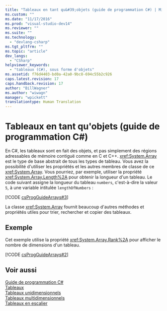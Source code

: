 ```yaml
---
title: "Tableaux en tant qu&#39;objets (guide de programmation C#) | Microsoft Docs"
ms.custom: ""
ms.date: "11/17/2016"
ms.prod: "visual-studio-dev14"
ms.reviewer: ""
ms.suite: ""
ms.technology: 
  - "devlang-csharp"
ms.tgt_pltfrm: ""
ms.topic: "article"
dev_langs: 
  - "CSharp"
helpviewer_keywords: 
  - "tableaux (C#), sous forme d'objets"
ms.assetid: f76d4403-bd0a-42a0-9bc8-694c55b2c926
caps.latest.revision: 17
caps.handback.revision: 17
author: "BillWagner"
ms.author: "wiwagn"
manager: "wpickett"
translationtype: Human Translation
---
```

# Tableaux en tant qu&#39;objets (guide de programmation C#)
En C\#, les tableaux sont en fait des objets, et pas simplement des régions adressables de mémoire contiguë comme en C et C\+\+.  <xref:System.Array> est le type de base abstrait de tous les types de tableau.  Vous avez la possibilité d'utiliser les propriétés et les autres membres de classe de ce <xref:System.Array>.  Vous pourriez, par exemple, utiliser la propriété <xref:System.Array.Length%2A> pour obtenir la longueur d'un tableau.  Le code suivant assigne la longueur du tableau `numbers`, c'est\-à\-dire la valeur `5`, à une variable intitulée `lengthOfNumbers` :  
  
 [!CODE [csProgGuideArrays#3](../CodeSnippet/VS_Snippets_VBCSharp/csProgGuideArrays#3)]  
  
 La classe <xref:System.Array> fournit beaucoup d'autres méthodes et propriétés utiles pour trier, rechercher et copier des tableaux.  
  
## Exemple  
 Cet exemple utilise la propriété <xref:System.Array.Rank%2A> pour afficher le nombre de dimensions d'un tableau.  
  
 [!CODE [csProgGuideArrays#2](../CodeSnippet/VS_Snippets_VBCSharp/csProgGuideArrays#2)]  
  
## Voir aussi  
 [Guide de programmation C\#](../../../csharp/programming-guide/index.md)   
 [Tableaux](../../../csharp/programming-guide/arrays/index.md)   
 [Tableaux unidimensionnels](../../../csharp/programming-guide/arrays/single-dimensional-arrays.md)   
 [Tableaux multidimensionnels](../../../csharp/programming-guide/arrays/multidimensional-arrays.md)   
 [Tableaux en escalier](../../../csharp/programming-guide/arrays/jagged-arrays.md)